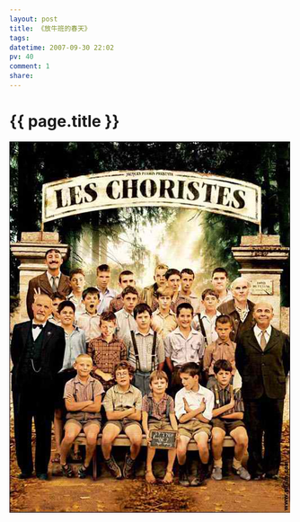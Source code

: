 ```yaml
---
layout: post
title: 《放牛班的春天》
tags: 
datetime: 2007-09-30 22:02
pv: 40
comment: 1
share: 
---
```


{{ page.title }}
================

 <img small="0" src="/images/7a805ad789f670d7a044dffc.jpg"                                       /> 

